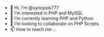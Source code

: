 - 👋 Hi, I’m @synopsis777
- 👀 I’m interested in PHP and MySQL
- 🌱 I’m currently learning PHP and Python
- 💞️ I’m looking to collaborate on PHP Scripts
- 📫 How to reach me ...

<!---
synopsis777/synopsis777 is a ✨ special ✨ repository because its `README.md` (this file) appears on your GitHub profile.
You can click the Preview link to take a look at your changes.
--->
